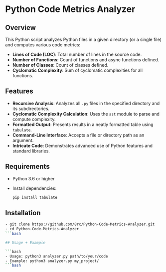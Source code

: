 # Python Code Metrics Analyzer

## Overview

This Python script analyzes Python files in a given directory (or a single file) and computes various code metrics:

- **Lines of Code (LOC)**: Total number of lines in the source code.
- **Number of Functions**: Count of functions and async functions defined.
- **Number of Classes**: Count of classes defined.
- **Cyclomatic Complexity**: Sum of cyclomatic complexities for all functions.

## Features

- **Recursive Analysis**: Analyzes all `.py` files in the specified directory and its subdirectories.
- **Cyclomatic Complexity Calculation**: Uses the `ast` module to parse and compute complexity.
- **Formatted Output**: Presents results in a neatly formatted table using `tabulate`.
- **Command-Line Interface**: Accepts a file or directory path as an argument.
- **Intricate Code**: Demonstrates advanced use of Python features and standard libraries.

## Requirements

- Python 3.6 or higher
- Install dependencies:

  ```bash
  pip install tabulate
  ```

## Installation

 ```bash
 - git clone https://github.com/8rc/Python-Code-Metrics-Analyzer.git
 - cd Python-Code-Metrics-Analyzer
 ```bash

## Usage + Example

 ```bash
 - Usage: python3 analyzer.py path/to/your/code
 - Example: python3 analyzer.py my_project/
 ```bash